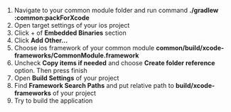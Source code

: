 1. Navigate to your common module folder and run command **./gradlew :common:packForXcode**
2. Open target settings of your ios project
3. Click + of **Embedded Binaries** section
4. Click **Add Other...**
5. Choose ios framework of your common module **common/build/xcode-frameworks/CommonModule.framework**
6. Uncheck **Copy items if needed** and choose **Create folder reference** option. Then press finish
7. Open **Build Settings** of your project
8. Find **Framework Search Paths** and put relative path to **build/xcode-frameworks** of your project
9. Try to build the application
